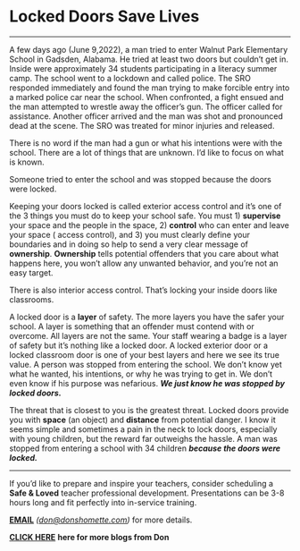 ﻿# Locked Doors Save Lives

---

A few days ago (June 9,2022), a man tried to enter Walnut Park Elementary School in Gadsden, Alabama. He tried at least
two doors but couldn’t get in. Inside were approximately 34 students participating in a literacy summer camp. The school
went to a lockdown and called police. The SRO responded immediately and found the man trying to make forcible entry into
a marked police car near the school. When confronted, a fight ensued and the man attempted to wrestle away the officer’s
gun. The officer called for assistance. Another officer arrived and the man was shot and pronounced dead at the scene.
The SRO was treated for minor injuries and released.

There is no word if the man had a gun or what his intentions were with the school. There are a lot of things that are
unknown. I’d like to focus on what is known.

Someone tried to enter the school and was stopped because the doors were locked.

Keeping your doors locked is called exterior access control and it’s one of the 3 things you must do to keep your school
safe. You must 1) __supervise__ your space and the people in the space, 2) __control__ who can enter and leave your space (
access control), and 3) you must clearly define your boundaries and in doing so help to send a very clear message of
__ownership__. __Ownership__ tells potential offenders that you care about what happens here, you won’t allow any unwanted
behavior, and you’re not an easy target.

There is also interior access control. That’s locking your inside doors like classrooms.

A locked door is a __layer__ of safety. The more layers you have the safer your school. A layer is something that an
offender must contend with or overcome. All layers are not the same. Your staff wearing a badge is a layer of safety but
it’s nothing like a locked door. A locked exterior door or a locked classroom door is one of your best layers and here
we see its true value. A person was stopped from entering the school. We don’t know yet what he wanted, his intentions,
or why he was trying to get in. We don’t even know if his purpose was nefarious. ___We just know he was stopped by locked
doors.___

The threat that is closest to you is the greatest threat. Locked doors provide you with __space__ (an object) and __distance__
from potential danger. I know it seems simple and sometimes a pain in the neck to lock doors, especially with young
children, but the reward far outweighs the hassle.
A man was stopped from entering a school with 34 children ___because the doors were locked.___


---------------------------------------------
If you’d like to prepare and inspire your teachers, consider scheduling a __Safe & Loved__ teacher professional
development. Presentations can be 3-8 hours long and fit perfectly into in-service training.

__[EMAIL](mailto:don@donshomette.com)__ _(don@donshomette.com)_ for more details.

__[CLICK HERE](donshomette.com/blogs.html)__ __here for more blogs from Don__
